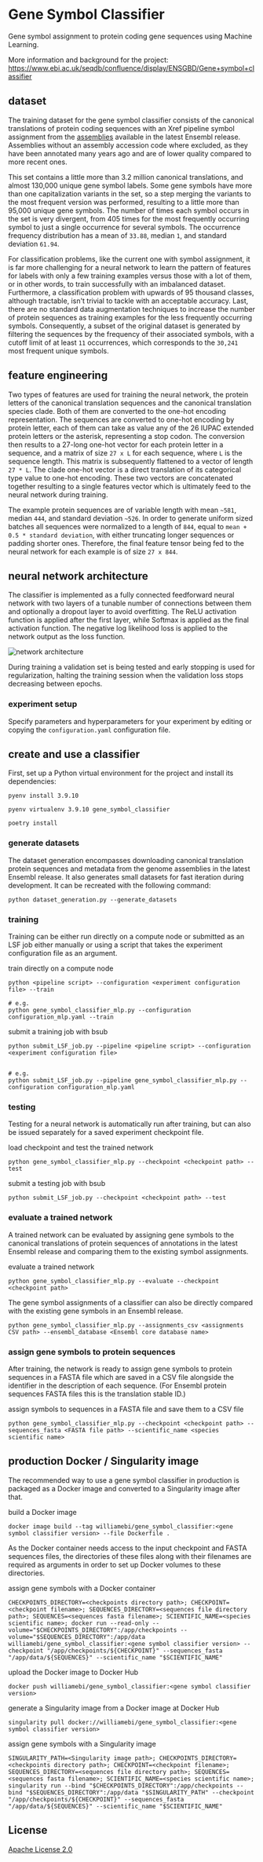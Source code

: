 # Gene Symbol Classifier

Gene symbol assignment to protein coding gene sequences using Machine Learning.

More information and background for the project:
https://www.ebi.ac.uk/seqdb/confluence/display/ENSGBD/Gene+symbol+classifier


## dataset

The training dataset for the gene symbol classifier consists of the canonical translations of protein coding sequences with an Xref pipeline symbol assignment from the [assemblies](https://www.ensembl.org/info/about/species.html) available in the latest Ensembl release. Assemblies without an assembly accession code where excluded, as they have been annotated many years ago and are of lower quality compared to more recent ones.

This set contains a little more than 3.2 million canonical translations, and almost 130,000 unique gene symbol labels. Some gene symbols have more than one capitalization variants in the set, so a step merging the variants to the most frequent version was performed, resulting to a little more than 95,000 unique gene symbols. The number of times each symbol occurs in the set is very divergent, from 405 times for the most frequently occurring symbol to just a single occurrence for several symbols. The occurrence frequency distribution has a mean of `33.88`, median `1`, and standard deviation `61.94`.

For classification problems, like the current one with symbol assignment, it is far more challenging for a neural network to learn the pattern of features for labels with only a few training examples versus those with a lot of them, or in other words, to train successfully with an imbalanced dataset. Furthermore, a classification problem with upwards of 95 thousand classes, although tractable, isn't trivial to tackle with an acceptable accuracy. Last, there are no standard data augmentation techniques to increase the number of protein sequences as training examples for the less frequently occurring symbols. Consequently, a subset of the original dataset is generated by filtering the sequences by the frequency of their associated symbols, with a cutoff limit of at least `11` occurrences, which corresponds to the `30,241` most frequent unique symbols.


## feature engineering

Two types of features are used for training the neural network, the protein letters of the canonical translation sequences and the canonical translation species clade. Both of them are converted to the one-hot encoding representation. The sequences are converted to one-hot encoding by protein letter, each of them can take as value any of the 26 IUPAC extended protein letters or the asterisk, representing a stop codon. The conversion then results to a 27-long one-hot vector for each protein letter in a sequence, and a matrix of size `27 x L` for each sequence, where `L` is the sequence length. This matrix is subsequently flattened to a vector of length `27 * L`. The clade one-hot vector is a direct translation of its categorical type value to one-hot encoding. These two vectors are concatenated together resulting to a single features vector which is ultimately feed to the neural network during training.

The example protein sequences are of variable length with mean `~581`, median `444`, and standard deviation `~526`. In order to generate uniform sized batches all sequences were normalized to a length of `844`, equal to `mean + 0.5 * standard deviation`, with either truncating longer sequences or padding shorter ones. Therefore, the final feature tensor being fed to the neural network for each example is of size `27 x 844`.


## neural network architecture

The classifier is implemented as a fully connected feedforward neural network with two layers of a tunable number of connections between them and optionally a dropout layer to avoid overfitting. The ReLU activation function is applied after the first layer, while Softmax is applied as the final activation function. The negative log likelihood loss is applied to the network output as the loss function.

![network architecture](images/network_architecture_ns30241.png?raw=true "network printout for 30241 symbols")

During training a validation set is being tested and early stopping is used for regularization, halting the training session when the validation loss stops decreasing between epochs.


### experiment setup

Specify parameters and hyperparameters for your experiment by editing or copying the `configuration.yaml` configuration file.


## create and use a classifier

First, set up a Python virtual environment for the project and install its dependencies:

```
pyenv install 3.9.10

pyenv virtualenv 3.9.10 gene_symbol_classifier

poetry install
```

### generate datasets

The dataset generation encompasses downloading canonical translation protein sequences and metadata from the genome assemblies in the latest Ensembl release. It also generates small datasets for fast iteration during development. It can be recreated with the following command:
```
python dataset_generation.py --generate_datasets
```

### training

Training can be either run directly on a compute node or submitted as an LSF job either manually or using a script that takes the experiment configuration file as an argument.

train directly on a compute node
```
python <pipeline script> --configuration <experiment configuration file> --train

# e.g.
python gene_symbol_classifier_mlp.py --configuration configuration_mlp.yaml --train
```

submit a training job with bsub
```
python submit_LSF_job.py --pipeline <pipeline script> --configuration <experiment configuration file>


# e.g.
python submit_LSF_job.py --pipeline gene_symbol_classifier_mlp.py --configuration configuration_mlp.yaml
```

### testing

Testing for a neural network is automatically run after training, but can also be issued separately for a saved experiment checkpoint file.

load checkpoint and test the trained network
```
python gene_symbol_classifier_mlp.py --checkpoint <checkpoint path> --test
```

submit a testing job with bsub
```
python submit_LSF_job.py --checkpoint <checkpoint path> --test
```

### evaluate a trained network

A trained network can be evaluated by assigning gene symbols to the canonical translations of protein sequences of annotations in the latest Ensembl release and comparing them to the existing symbol assignments.

evaluate a trained network
```
python gene_symbol_classifier_mlp.py --evaluate --checkpoint <checkpoint path>
```

The gene symbol assignments of a classifier can also be directly compared with the existing gene symbols in an Ensembl release.
```
python gene_symbol_classifier_mlp.py --assignments_csv <assignments CSV path> --ensembl_database <Ensembl core database name>
```

### assign gene symbols to protein sequences

After training, the network is ready to assign gene symbols to protein sequences in a FASTA file which are saved in a CSV file alongside the identifier in the description of each sequence. (For Ensembl protein sequences FASTA files this is the translation stable ID.)

assign symbols to sequences in a FASTA file and save them to a CSV file
```
python gene_symbol_classifier_mlp.py --checkpoint <checkpoint path> --sequences_fasta <FASTA file path> --scientific_name <species scientific name>
```


## production Docker / Singularity image

The recommended way to use a gene symbol classifier in production is packaged as a Docker image and converted to a Singularity image after that.

build a Docker image
```
docker image build --tag williamebi/gene_symbol_classifier:<gene symbol classifier version> --file Dockerfile .
```

As the Docker container needs access to the input checkpoint and FASTA sequences files, the directories of these files along with their filenames are required as arguments in order to set up Docker volumes to these directories.

assign gene symbols with a Docker container
```
CHECKPOINTS_DIRECTORY=<checkpoints directory path>; CHECKPOINT=<checkpoint filename>; SEQUENCES_DIRECTORY=<sequences file directory path>; SEQUENCES=<sequences fasta filename>; SCIENTIFIC_NAME=<species scientific name>; docker run --read-only --volume="$CHECKPOINTS_DIRECTORY":/app/checkpoints --volume="$SEQUENCES_DIRECTORY":/app/data williamebi/gene_symbol_classifier:<gene symbol classifier version> --checkpoint "/app/checkpoints/${CHECKPOINT}" --sequences_fasta "/app/data/${SEQUENCES}" --scientific_name "$SCIENTIFIC_NAME"
```

upload the Docker image to Docker Hub
```
docker push williamebi/gene_symbol_classifier:<gene symbol classifier version>
```

generate a Singularity image from a Docker image at Docker Hub
```
singularity pull docker://williamebi/gene_symbol_classifier:<gene symbol classifier version>
```

assign gene symbols with a Singularity image
```
SINGULARITY_PATH=<Singularity image path>; CHECKPOINTS_DIRECTORY=<checkpoints directory path>; CHECKPOINT=<checkpoint filename>; SEQUENCES_DIRECTORY=<sequences file directory path>; SEQUENCES=<sequences fasta filename>; SCIENTIFIC_NAME=<species scientific name>; singularity run --bind "$CHECKPOINTS_DIRECTORY":/app/checkpoints --bind "$SEQUENCES_DIRECTORY":/app/data "$SINGULARITY_PATH" --checkpoint "/app/checkpoints/${CHECKPOINT}" --sequences_fasta "/app/data/${SEQUENCES}" --scientific_name "$SCIENTIFIC_NAME"
```


## License

[Apache License 2.0](LICENSE)
